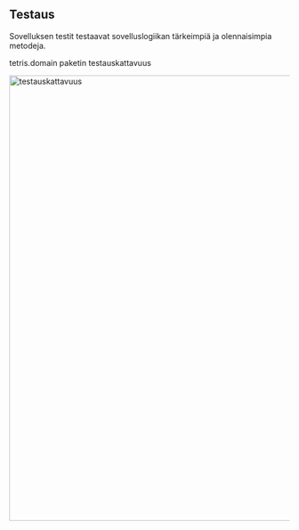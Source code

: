 
## Testaus

Sovelluksen testit testaavat sovelluslogiikan tärkeimpiä ja olennaisimpia metodeja.

tetris.domain paketin testauskattavuus

<img width="800" alt="testauskattavuus" src="https://user-images.githubusercontent.com/80990021/118418555-83233c80-b6c1-11eb-8b56-8be18a7d21a0.png">
